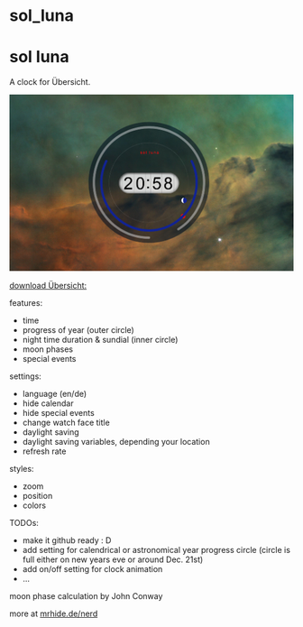 # sol_luna
sol luna
==========================

A clock for Übersicht.

![sol luna screenshot](screenshot.jpg)

[download Übersicht:](https://tracesof.net/uebersicht/)

features:
* time
* progress of year (outer circle)
* night time duration & sundial (inner circle)
* moon phases
* special events

settings:
* language (en/de)
* hide calendar
* hide special events
* change watch face title
* daylight saving
* daylight saving variables, depending your location
* refresh rate

styles:
* zoom
* position
* colors

TODOs:
* make it github ready : D
* add setting for calendrical or astronomical year progress circle (circle is full either on new years eve or around Dec. 21st)
* add on/off setting for clock animation
* ...


moon phase calculation by John Conway

more at [mrhide.de/nerd](https://mrhide.de/nerd)
